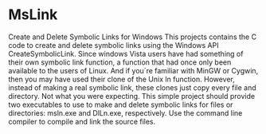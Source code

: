 # MsLink
Create and Delete Symbolic Links for Windows
This projects contains the C code to create and delete symbolic links using the Windows API CreateSymbolicLink. Since windows Vista users have had something of their own symbolic link function, a function that had once only been available to the users of Linux. And if you´re familiar with MinGW or Cygwin, then you may have used their clone of the Unix ln function. However, instead of making a real symbolic link, these clones just copy every file and directory. Not what you were expecting.
This simple project should provide two executables to use to make and delete symbolic links for files or directories: msln.exe and DlLn.exe, respectively. Use the command line compiler to compile and link the source files.
